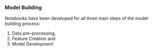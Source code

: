 ### Model Building

Notebooks have been developed for all three main steps of the model building process: 

1. Data pre-processing, 
2. Feature Creation and 
3. Model Development